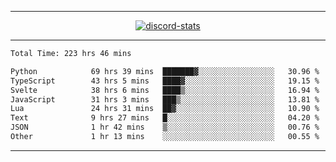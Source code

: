 <a href="https://www.github.com/ripavoid" target="_blank" rel="noreferrer">

-------

<div align='center'>
    <a href='https://discordapp.com/users/825178146797518881'>
        <img align='center' alt='discord-stats' src='https://api.discord-status.me/825178146797518881?nitro&boost=4&gradient=%231e0b1a%2C%23000000%2C%23000000%2C%23160316'></img>
    </a>
</div>

-------

<!--START_SECTION:waka-->

```txt
Total Time: 223 hrs 46 mins

Python            69 hrs 39 mins  ███████▓░░░░░░░░░░░░░░░░░   30.96 %
TypeScript        43 hrs 5 mins   ████▓░░░░░░░░░░░░░░░░░░░░   19.15 %
Svelte            38 hrs 6 mins   ████▒░░░░░░░░░░░░░░░░░░░░   16.94 %
JavaScript        31 hrs 3 mins   ███▒░░░░░░░░░░░░░░░░░░░░░   13.81 %
Lua               24 hrs 31 mins  ██▓░░░░░░░░░░░░░░░░░░░░░░   10.90 %
Text              9 hrs 27 mins   █░░░░░░░░░░░░░░░░░░░░░░░░   04.20 %
JSON              1 hr 42 mins    ▒░░░░░░░░░░░░░░░░░░░░░░░░   00.76 %
Other             1 hr 13 mins    ░░░░░░░░░░░░░░░░░░░░░░░░░   00.55 %
```

<!--END_SECTION:waka-->

-------
